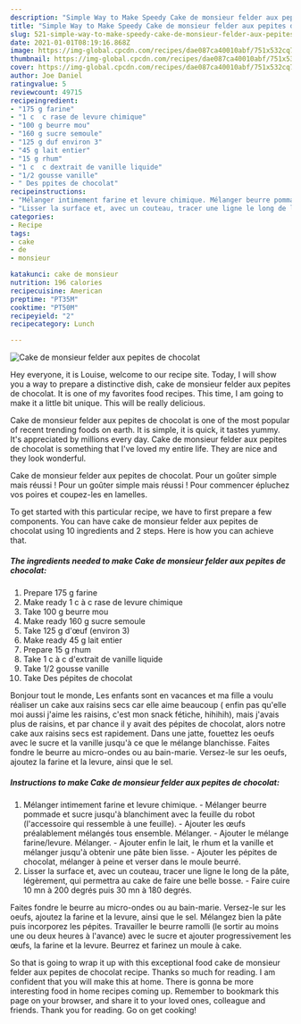 ```yaml
---
description: "Simple Way to Make Speedy Cake de monsieur felder aux pepites de chocolat"
title: "Simple Way to Make Speedy Cake de monsieur felder aux pepites de chocolat"
slug: 521-simple-way-to-make-speedy-cake-de-monsieur-felder-aux-pepites-de-chocolat
date: 2021-01-01T08:19:16.868Z
image: https://img-global.cpcdn.com/recipes/dae087ca40010abf/751x532cq70/cake-de-monsieur-felder-aux-pepites-de-chocolat-photo-principale-de-la-recette.jpg
thumbnail: https://img-global.cpcdn.com/recipes/dae087ca40010abf/751x532cq70/cake-de-monsieur-felder-aux-pepites-de-chocolat-photo-principale-de-la-recette.jpg
cover: https://img-global.cpcdn.com/recipes/dae087ca40010abf/751x532cq70/cake-de-monsieur-felder-aux-pepites-de-chocolat-photo-principale-de-la-recette.jpg
author: Joe Daniel
ratingvalue: 5
reviewcount: 49715
recipeingredient:
- "175 g farine"
- "1 c  c rase de levure chimique"
- "100 g beurre mou"
- "160 g sucre semoule"
- "125 g duf environ 3"
- "45 g lait entier"
- "15 g rhum"
- "1 c  c dextrait de vanille liquide"
- "1/2 gousse vanille"
- " Des ppites de chocolat"
recipeinstructions:
- "Mélanger intimement farine et levure chimique. Mélanger beurre pommade et sucre jusqu&#39;à blanchiment avec la feuille du robot (l&#39;accessoire qui ressemble à une feuille).  Ajouter les œufs préalablement mélangés tous ensemble. Mélanger. Ajouter le mélange farine/levure. Mélanger. Ajouter enfin le lait, le rhum et la vanille et mélanger jusqu&#39;à obtenir une pâte bien lisse. Ajouter les pépites de chocolat, mélanger à peine et verser dans le moule beurré."
- "Lisser la surface et, avec un couteau, tracer une ligne le long de la pâte, légèrement, qui permettra au cake de faire une belle bosse. Faire cuire 10 mn à 200 degrés puis 30 mn à 180 degrés."
categories:
- Recipe
tags:
- cake
- de
- monsieur

katakunci: cake de monsieur 
nutrition: 196 calories
recipecuisine: American
preptime: "PT35M"
cooktime: "PT50M"
recipeyield: "2"
recipecategory: Lunch

---
```



![Cake de monsieur felder aux pepites de chocolat](https://img-global.cpcdn.com/recipes/dae087ca40010abf/751x532cq70/cake-de-monsieur-felder-aux-pepites-de-chocolat-photo-principale-de-la-recette.jpg)

Hey everyone, it is Louise, welcome to our recipe site. Today, I will show you a way to prepare a distinctive dish, cake de monsieur felder aux pepites de chocolat. It is one of my favorites food recipes. This time, I am going to make it a little bit unique. This will be really delicious.

Cake de monsieur felder aux pepites de chocolat is one of the most popular of recent trending foods on earth. It is simple, it is quick, it tastes yummy. It's appreciated by millions every day. Cake de monsieur felder aux pepites de chocolat is something that I've loved my entire life. They are nice and they look wonderful.

Cake de monsieur felder aux pepites de chocolat. Pour un goûter simple mais réussi ! Pour un goûter simple mais réussi ! Pour commencer épluchez vos poires et coupez-les en lamelles.


To get started with this particular recipe, we have to first prepare a few components. You can have cake de monsieur felder aux pepites de chocolat using 10 ingredients and 2 steps. Here is how you can achieve that.

<!--inarticleads1-->

##### The ingredients needed to make Cake de monsieur felder aux pepites de chocolat:

1. Prepare 175 g farine
1. Make ready 1 c à c rase de levure chimique
1. Take 100 g beurre mou
1. Make ready 160 g sucre semoule
1. Take 125 g d&#39;œuf (environ 3)
1. Make ready 45 g lait entier
1. Prepare 15 g rhum
1. Take 1 c à c d&#39;extrait de vanille liquide
1. Take 1/2 gousse vanille
1. Take  Des pépites de chocolat


Bonjour tout le monde, Les enfants sont en vacances et ma fille a voulu réaliser un cake aux raisins secs car elle aime beaucoup ( enfin pas qu&#39;elle moi aussi j&#39;aime les raisins, c&#39;est mon snack fétiche, hihihih), mais j&#39;avais plus de raisins, et par chance il y avait des pépites de chocolat, alors notre cake aux raisins secs est rapidement. Dans une jatte, fouettez les oeufs avec le sucre et la vanille jusqu&#39;à ce que le mélange blanchisse. Faites fondre le beurre au micro-ondes ou au bain-marie. Versez-le sur les oeufs, ajoutez la farine et la levure, ainsi que le sel. 

<!--inarticleads2-->

##### Instructions to make Cake de monsieur felder aux pepites de chocolat:

1. Mélanger intimement farine et levure chimique. - Mélanger beurre pommade et sucre jusqu&#39;à blanchiment avec la feuille du robot (l&#39;accessoire qui ressemble à une feuille).  - Ajouter les œufs préalablement mélangés tous ensemble. Mélanger. - Ajouter le mélange farine/levure. Mélanger. - Ajouter enfin le lait, le rhum et la vanille et mélanger jusqu&#39;à obtenir une pâte bien lisse. - Ajouter les pépites de chocolat, mélanger à peine et verser dans le moule beurré.
1. Lisser la surface et, avec un couteau, tracer une ligne le long de la pâte, légèrement, qui permettra au cake de faire une belle bosse. - Faire cuire 10 mn à 200 degrés puis 30 mn à 180 degrés.


Faites fondre le beurre au micro-ondes ou au bain-marie. Versez-le sur les oeufs, ajoutez la farine et la levure, ainsi que le sel. Mélangez bien la pâte puis incorporez les pépites. Travailler le beurre ramolli (le sortir au moins une ou deux heures à l&#39;avance) avec le sucre et ajouter progressivement les œufs, la farine et la levure. Beurrez et farinez un moule à cake. 

So that is going to wrap it up with this exceptional food cake de monsieur felder aux pepites de chocolat recipe. Thanks so much for reading. I am confident that you will make this at home. There is gonna be more interesting food in home recipes coming up. Remember to bookmark this page on your browser, and share it to your loved ones, colleague and friends. Thank you for reading. Go on get cooking!
